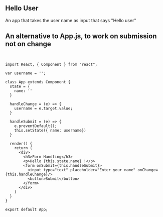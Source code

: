 ## Hello User

An app that takes the user name as input that says "Hello user"


## An alternative to App.js, to work on submission not on change

<pre>
<code>

import React, { Component } from "react";

var username = '';

class App extends Component {
  state = {
    name: ''
  }

  handleChange = (e) => {
    username = e.target.value;
  }

  handleSubmit = (e) => {
    e.preventDefault();
    this.setState({ name: username})
  }

  render() {
    return (
      &lt;div&gt;
        &lt;h3&gt;Form Handling&lt;/h3&gt;
        &lt;p&gt;Hello {this.state.name} !&lt;/p&gt;
        &lt;form onSubmit={this.handleSubmit}&gt;
          &lt;input type="text" placeholder="Enter your name" onChange={this.handleChange}/&gt;
          &lt;button&gt;Submit&lt;/button&gt;
        &lt;/form&gt;
      &lt;/div&gt;
    )
  }
}

export default App;

</code>
</pre>
